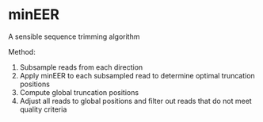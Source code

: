 # minEER
A sensible sequence trimming algorithm

Method:
1) Subsample reads from each direction
2) Apply minEER to each subsampled read to determine optimal truncation positions
3) Compute global truncation positions
4) Adjust all reads to global positions and filter out reads that do not meet quality criteria